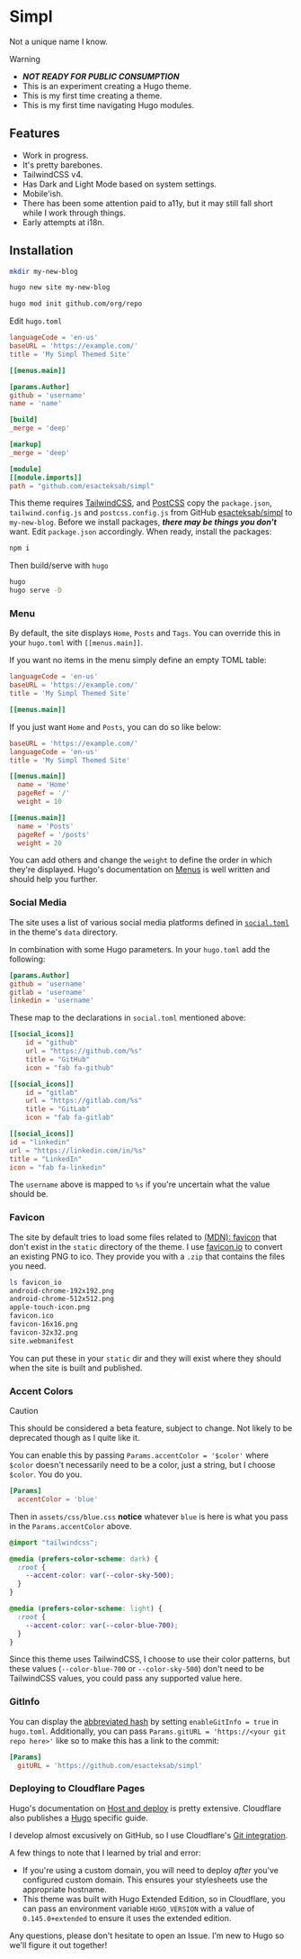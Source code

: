 # Simpl

Not a unique name I know.

> [!WARNING]
> - **_NOT READY FOR PUBLIC CONSUMPTION_** <!-- markdownlint-disable MD032 -->
> - This is an experiment creating a Hugo theme.
> - This is my first time creating a theme.
> - This is my first time navigating Hugo modules.

## Features

- Work in progress.
- It's pretty barebones.
- TailwindCSS v4.
- Has Dark and Light Mode based on system settings.
- Mobile'ish.
- There has been some attention paid to a11y, but it may still fall short while I work through things.
- Early attempts at i18n.

## Installation

```bash
mkdir my-new-blog

hugo new site my-new-blog

hugo mod init github.com/org/repo
```

Edit `hugo.toml`

```toml
languageCode = 'en-us'
baseURL = 'https://example.com/'
title = 'My Simpl Themed Site'

[[menus.main]]

[params.Author]
github = 'username'
name = 'name'

[build]
_merge = 'deep'

[markup]
_merge = 'deep'

[module]
[[module.imports]]
path = "github.com/esacteksab/simpl"
```

This theme requires [TailwindCSS](https://gohugo.io/functions/css/tailwindcss/), and [PostCSS](https://gohugo.io/functions/css/postcss/) copy the `package.json`, `tailwind.config.js` and `postcss.config.js` from GitHub [esacteksab/simpl](https://github.com/esacteksab/simpl) to `my-new-blog`. Before we install packages, **_there may be things you don't_** want. Edit `package.json` accordingly. When ready, install the packages:

```bash
npm i
```

Then build/serve with `hugo`

```bash
hugo
hugo serve -D
```

### Menu

By default, the site displays `Home`, `Posts` and `Tags`. You can override this in your `hugo.toml` with `[[menus.main]]`.

If you want no items in the menu simply define an empty TOML table:

```toml
languageCode = 'en-us'
baseURL = 'https://example.com/'
title = 'My Simpl Themed Site'

[[menus.main]]
```

If you just want `Home` and `Posts`, you can do so like below:

```toml
baseURL = 'https://example.com/'
languageCode = 'en-us'
title = 'My Simpl Themed Site'

[[menus.main]]
  name = 'Home'
  pageRef = '/'
  weight = 10

[[menus.main]]
  name = 'Posts'
  pageRef = '/posts'
  weight = 20
```

You can add others and change the `weight` to define the order in which they're displayed. Hugo's documentation on [Menus](https://gohugo.io/configuration/menus/) is well written and should help you further.

### Social Media

The site uses a list of various social media platforms defined in [`social.toml`](https://github.com/esacteksab/simpl/blob/main/data/social.toml) in the theme's `data` directory.

In combination with some Hugo parameters. In your `hugo.toml` add the following:

```toml
[params.Author]
github = 'username'
gitlab = 'username'
linkedin = 'username'
```

These map to the declarations in `social.toml` mentioned above:

```toml
[[social_icons]]
    id = "github"
    url = "https://github.com/%s"
    title = "GitHub"
    icon = "fab fa-github"

[[social_icons]]
    id = "gitlab"
    url = "https://gitlab.com/%s"
    title = "GitLab"
    icon = "fab fa-gitlab"

[[social_icons]]
id = "linkedin"
url = "https://linkedin.com/in/%s"
title = "LinkedIn"
icon = "fab fa-linkedin"
```

The `username` above is mapped to `%s` if you're uncertain what the value should be.

### Favicon

The site by default tries to load some files related to [(MDN): favicon](https://developer.mozilla.org/en-US/docs/Glossary/Favicon) that don't exist in the `static` directory of the theme. I use [favicon.io](https://favicon.io/) to convert an existing PNG to ico. They provide you with a `.zip` that contains the files you need.

```bash
ls favicon_io
android-chrome-192x192.png
android-chrome-512x512.png
apple-touch-icon.png
favicon.ico
favicon-16x16.png
favicon-32x32.png
site.webmanifest
```

You can put these in your `static` dir and they will exist where they should when the site is built and published.

### Accent Colors

> [!CAUTION]
> This should be considered a beta feature, subject to change. Not likely to be deprecated though as I quite like it.

You can enable this by passing `Params.accentColor = '$color'` where `$color` doesn't necessarily need to be a color, just a string, but I choose `$color`. You do you.

```toml
[Params]
  accentColor = 'blue'
```

Then in `assets/css/blue.css` **notice** whatever `blue` is here is what you pass in the `Params.accentColor` above.

```css
@import "tailwindcss";

@media (prefers-color-scheme: dark) {
  :root {
    --accent-color: var(--color-sky-500);
  }
}

@media (prefers-color-scheme: light) {
  :root {
    --accent-color: var(--color-blue-700);
  }
}
```

Since this theme uses TailwindCSS, I choose to use their color patterns, but these values (`--color-blue-700` or `--color-sky-500`) don't need to be TailwindCSS values, you could pass any supported value here.

### GitInfo

You can display the [abbreviated hash](https://gohugo.io/methods/page/gitinfo/#abbreviatedhash) by setting `enableGitInfo = true` in `hugo.toml`. Additionally, you can pass `Params.gitURL = 'https://<your git repo here>'` like so to make this has a link to the commit:

```toml
[Params]
  gitURL = 'https://github.com/esacteksab/simpl'
```

### Deploying to Cloudflare Pages

Hugo's documentation on [Host and deploy](https://gohugo.io/host-and-deploy/) is pretty extensive. Cloudflare also publishes a [Hugo](https://developers.cloudflare.com/pages/framework-guides/deploy-a-hugo-site/) specific guide.

I develop almost excusively on GitHub, so I use Cloudflare's [Git integration](https://developers.cloudflare.com/pages/get-started/git-integration/).

A few things to note that I learned by trial and error:

- If you're using a custom domain, you will need to deploy _after_ you've configured custom domain. This ensures your stylesheets use the appropriate hostname.
- This theme was built with Hugo Extended Edition, so in Cloudflare, you can pass an environment variable `HUGO_VERSION` with a value of `0.145.0+extended` to ensure it uses the extended edition.

Any questions, please don't hesitate to open an Issue. I'm new to Hugo so we'll figure it out together!

